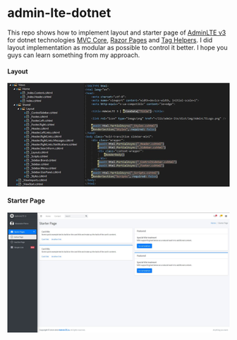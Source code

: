 # admin-lte-dotnet

This repo shows how to implement layout and starter page of [AdminLTE v3](https://github.com/ColorlibHQ/AdminLTE) for dotnet technologies [MVC Core](https://docs.microsoft.com/tr-tr/aspnet/core/mvc), [Razor Pages](https://docs.microsoft.com/tr-tr/aspnet/core/razor-pages) and [Tag Helpers](https://docs.microsoft.com/tr-tr/aspnet/core/mvc/views/tag-helpers). I did layout implementation as modular as possible to control it better. I hope you guys can learn something from my approach. 

#### Layout
![](screenshots/Layout.jpg)

#### Starter Page
![](screenshots/StarterPage.jpg)

